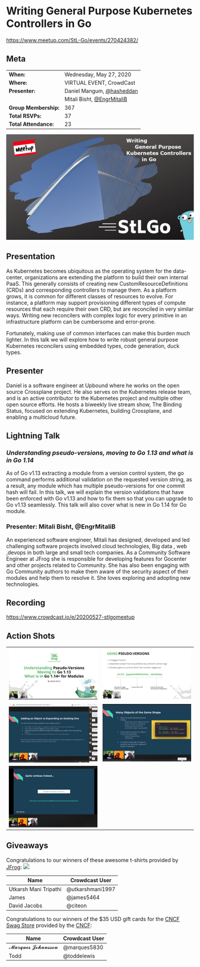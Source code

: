# Writing General Purpose Kubernetes Controllers in Go
https://www.meetup.com/StL-Go/events/270424382/

## Meta 
| | |
| --- | --- |
| **When:** | Wednesday, May 27, 2020 |
| **Where:** | VIRTUAL EVENT, CrowdCast |
| **Presenter:** | Daniel Mangum, [@hasheddan](https://twitter.com/hasheddan) |
| | Mitali Bisht, [@EngrMitaliB](https://twitter.com/engrmitalib) |
| **Group Membership:** | 367 |
| **Total RSVPs:** | 37 |
| **Total Attendance:** | 23 |

![](images/cover.png)

## Presentation
As Kubernetes becomes ubiquitous as the operating system for the data-center, organizations are extending the platform to build their own internal PaaS. This generally consists of creating new CustomResourceDefinitions (CRDs) and corresponding controllers to manage them. As a platform grows, it is common for different classes of resources to evolve. For instance, a platform may support provisioning different types of compute resources that each require their own CRD, but are reconciled in very similar ways. Writing new reconcilers with complex logic for every primitive in an infrastructure platform can be cumbersome and error-prone.

Fortunately, making use of common interfaces can make this burden much lighter. In this talk we will explore how to write robust general purpose Kubernetes reconcilers using embedded types, code generation, duck types.

## Presenter
Daniel is a software engineer at Upbound where he works on the open source Crossplane project. He also serves on the Kubernetes release team, and is an active contributor to the Kubernetes project and multiple other open source efforts. He hosts a biweekly live stream show, The Binding Status, focused on extending Kubernetes, building Crossplane, and enabling a multicloud future.

## Lightning Talk
### _Understanding pseudo-versions, moving to Go 1.13 and what is in Go 1.14_

As of Go v1.13 extracting a module from a version control system, the go command performs additional validation on the requested version string, as a result, any module which has multiple pseudo-versions for one commit hash will fail. In this talk, we will explain the version validations that have been enforced with Go v1.13 and how to fix them so that you can upgrade to Go v1.13 seamlessly. This talk will also cover what is new in Go 1.14 for Go module.

### Presenter: Mitali Bisht, @EngrMitaliB
An experienced software engineer, Mitali has designed, developed and led challenging software projects involved cloud technologies, Big data , web ,devops in both large and small tech companies. As a Community Software Engineer at JFrog she is responsible for developing features for Gocenter and other projects related to Community. She has also been engaging with Go Community authors to make them aware of the security aspect of their modules and help them to resolve it. She loves exploring and adopting new technologies.

## Recording
https://www.crowdcast.io/e/20200527-stlgomeetup

## Action Shots
|  |  |
| --- | --- |
| ![](images/20200527-01.png) | ![](images/20200527-02.png) |
| ![](images/20200527T185357.png) | ![](images/20200527T190239.png) |
| ![](images/20200527T192018.png) | |

## Giveaways
Congratulations to our winners of these awesome t-shirts provided by [JFrog](https://jfrog.com/):
![](images/jfrog-tshirt.png)

| Name | Crowdcast User |
| --- | --- |
| Utkarsh Mani Tripathi | @utkarshmani1997 |
| James | @james5464 |
| David Jacobs | @citeon |

Congratulations to our winners of the $35 USD gift cards for the [CNCF Swag Store](https://store.cncf.io/collections/kubernetes) provided by the [CNCF](https://www.cncf.io/):

| Name | Crowdcast User |
| --- | --- |
| 𝓜𝓪𝓻𝓺𝓾𝓮𝓼 𝓙𝓸𝓱𝓪𝓷𝓼𝓼𝓸𝓷 | @marques5830 |
| Todd | @toddelewis |

